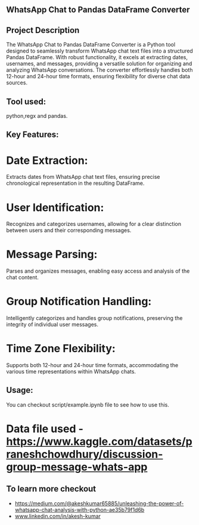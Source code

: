 ## WhatsApp Chat to Pandas DataFrame Converter <br>

## Project Description <br>
The WhatsApp Chat to Pandas DataFrame Converter is a Python tool designed to seamlessly transform WhatsApp chat text files into a structured Pandas DataFrame. With robust functionality, it excels at extracting dates, usernames, and messages, providing a versatile solution for organizing and analyzing WhatsApp conversations. The converter effortlessly handles both 12-hour and 24-hour time formats, ensuring flexibility for diverse chat data sources.<br>
## Tool used: <br>
 python,regx and pandas.<br>

## Key Features:<br>

# Date Extraction:<br>
Extracts dates from WhatsApp chat text files, ensuring precise chronological representation in the resulting DataFrame.<br>

# User Identification:<br>
Recognizes and categorizes usernames, allowing for a clear distinction between users and their corresponding messages.<br>

# Message Parsing:<br>
Parses and organizes messages, enabling easy access and analysis of the chat content.<br>

# Group Notification Handling:<br>
Intelligently categorizes and handles group notifications, preserving the integrity of individual user messages.<br>

# Time Zone Flexibility:<br>
Supports both 12-hour and 24-hour time formats, accommodating the various time representations within WhatsApp chats.<br>

## Usage: <br>
You can checkout script/example.ipynb file to see how to use this.<br>

# Data file used -  https://www.kaggle.com/datasets/praneshchowdhury/discussion-group-message-whats-app

## To learn more checkout 
- https://medium.com/@akeshkumar65885/unleashing-the-power-of-whatsapp-chat-analysis-with-python-ae35b79f1d6b
- www.linkedin.com/in/akesh-kumar
